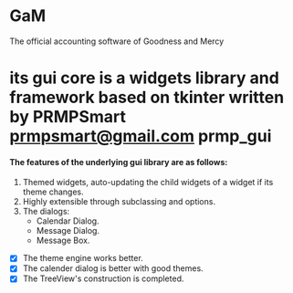 # GaM
The official accounting software of Goodness and Mercy

# its gui core is a widgets library and framework based on tkinter written by PRMPSmart prmpsmart@gmail.com  **prmp_gui**

#### The features of the underlying gui library are as follows:
1. Themed widgets, auto-updating the child widgets of a widget if its theme changes.
2. Highly extensible through subclassing and options.
3. The dialogs:
    * Calendar Dialog.
    * Message Dialog.
    * Message Box.



- [x] The theme engine works better.
- [x] The calender dialog is better with good themes.
- [x] The TreeView's construction is completed.
